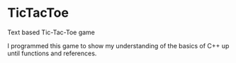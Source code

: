 # TicTacToe
Text based Tic-Tac-Toe game

I programmed this game to show my understanding of the basics of C++ up until functions and references. 
